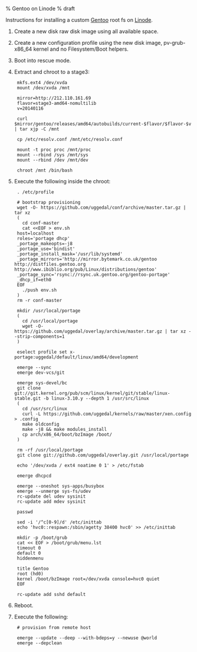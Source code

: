 % Gentoo on Linode
% draft

Instructions for installing a custom [Gentoo][] root fs on
[Linode][].

1. Create a new disk raw disk image using all available space.
2. Create a new configuration profile using the new disk image,
   pv-grub-x86_64 kernel and no Filesystem/Boot helpers.
3. Boot into rescue mode.
4. Extract and chroot to a stage3:

        mkfs.ext4 /dev/xvda
        mount /dev/xvda /mnt

        mirror=http://212.110.161.69
        flavor=stage3-amd64-nomultilib
        v=20140116

        curl $mirror/gentoo/releases/amd64/autobuilds/current-$flavor/$flavor-$v.tar.bz2 | tar xjp -C /mnt

        cp /etc/resolv.conf /mnt/etc/resolv.conf

        mount -t proc proc /mnt/proc
        mount --rbind /sys /mnt/sys
        mount --rbind /dev /mnt/dev

        chroot /mnt /bin/bash

5. Execute the following inside the chroot:

        . /etc/profile

        # bootstrap provisioning
        wget -O- https://github.com/uggedal/conf/archive/master.tar.gz | tar xz
        (
          cd conf-master
          cat <<EOF > env.sh
        host=localhost
        roles='portage dhcp'
        _portage_makeopts=-j8
        _portage_use='bindist'
        _portage_install_mask='/usr/lib/systemd'
        _portage_mirrors='http://mirror.bytemark.co.uk/gentoo http://distfiles.gentoo.org http://www.ibiblio.org/pub/Linux/distributions/gentoo'
        _portage_sync='rsync://rsync.uk.gentoo.org/gentoo-portage'
        _dhcp_if=eth0
        EOF
          ./push env.sh
        )
        rm -r conf-master

        mkdir /usr/local/portage
        (
          cd /usr/local/portage
          wget -O- https://github.com/uggedal/overlay/archive/master.tar.gz | tar xz --strip-components=1
        )

        eselect profile set x-portage:uggedal/default/linux/amd64/development

        emerge --sync
        emerge dev-vcs/git

        emerge sys-devel/bc
        git clone git://git.kernel.org/pub/scm/linux/kernel/git/stable/linux-stable.git -b linux-3.10.y --depth 1 /usr/src/linux
        (
          cd /usr/src/linux
          curl -L https://github.com/uggedal/kernels/raw/master/xen.config > .config
          make oldconfig
          make -j8 && make modules_install
          cp arch/x86_64/boot/bzImage /boot/
        )

        rm -rf /usr/local/portage
        git clone git://github.com/uggedal/overlay.git /usr/local/portage

        echo '/dev/xvda / ext4 noatime 0 1' > /etc/fstab

        emerge dhcpcd

        emerge --oneshot sys-apps/busybox
        emerge --unmerge sys-fs/udev
        rc-update del udev sysinit
        rc-update add mdev sysinit

        passwd

        sed -i '/^c[0-9]/d' /etc/inittab
        echo 'hvc0::respawn:/sbin/agetty 38400 hvc0' >> /etc/inittab

        mkdir -p /boot/grub
        cat << EOF > /boot/grub/menu.lst
        timeout 0
        default 0
        hiddenmenu

        title Gentoo
        root (hd0)
        kernel /boot/bzImage root=/dev/xvda console=hvc0 quiet
        EOF

        rc-update add sshd default

6. Reboot.
7. Execute the following:

        # provision from remote host

        emerge --update --deep --with-bdeps=y --newuse @world
        emerge --depclean

[gentoo]: http://gentoo.org/
[Linode]: https://www.linode.com/
